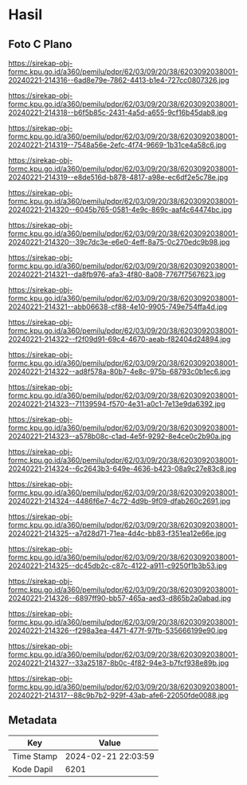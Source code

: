 # Hasil

## Foto C Plano

https://sirekap-obj-formc.kpu.go.id/a360/pemilu/pdpr/62/03/09/20/38/6203092038001-20240221-214316--6ad8e79e-7862-4413-b1e4-727cc0807326.jpg

https://sirekap-obj-formc.kpu.go.id/a360/pemilu/pdpr/62/03/09/20/38/6203092038001-20240221-214318--b6f5b85c-2431-4a5d-a655-9cf16b45dab8.jpg

https://sirekap-obj-formc.kpu.go.id/a360/pemilu/pdpr/62/03/09/20/38/6203092038001-20240221-214319--7548a56e-2efc-4f74-9669-1b31ce4a58c6.jpg

https://sirekap-obj-formc.kpu.go.id/a360/pemilu/pdpr/62/03/09/20/38/6203092038001-20240221-214319--e8de516d-b878-4817-a98e-ec6df2e5c78e.jpg

https://sirekap-obj-formc.kpu.go.id/a360/pemilu/pdpr/62/03/09/20/38/6203092038001-20240221-214320--6045b765-0581-4e9c-869c-aaf4c64474bc.jpg

https://sirekap-obj-formc.kpu.go.id/a360/pemilu/pdpr/62/03/09/20/38/6203092038001-20240221-214320--39c7dc3e-e6e0-4eff-8a75-0c270edc9b98.jpg

https://sirekap-obj-formc.kpu.go.id/a360/pemilu/pdpr/62/03/09/20/38/6203092038001-20240221-214321--da8fb976-afa3-4f80-8a08-7767f7567623.jpg

https://sirekap-obj-formc.kpu.go.id/a360/pemilu/pdpr/62/03/09/20/38/6203092038001-20240221-214321--abb06638-cf88-4e10-9905-749e754ffa4d.jpg

https://sirekap-obj-formc.kpu.go.id/a360/pemilu/pdpr/62/03/09/20/38/6203092038001-20240221-214322--f2f09d91-69c4-4670-aeab-f82404d24894.jpg

https://sirekap-obj-formc.kpu.go.id/a360/pemilu/pdpr/62/03/09/20/38/6203092038001-20240221-214322--ad8f578a-80b7-4e8c-975b-68793c0b1ec6.jpg

https://sirekap-obj-formc.kpu.go.id/a360/pemilu/pdpr/62/03/09/20/38/6203092038001-20240221-214323--71139594-f570-4e31-a0c1-7e13e9da6392.jpg

https://sirekap-obj-formc.kpu.go.id/a360/pemilu/pdpr/62/03/09/20/38/6203092038001-20240221-214323--a578b08c-c1ad-4e5f-9292-8e4ce0c2b90a.jpg

https://sirekap-obj-formc.kpu.go.id/a360/pemilu/pdpr/62/03/09/20/38/6203092038001-20240221-214324--6c2643b3-649e-4636-b423-08a9c27e83c8.jpg

https://sirekap-obj-formc.kpu.go.id/a360/pemilu/pdpr/62/03/09/20/38/6203092038001-20240221-214324--4486f6e7-4c72-4d9b-9f09-dfab260c2691.jpg

https://sirekap-obj-formc.kpu.go.id/a360/pemilu/pdpr/62/03/09/20/38/6203092038001-20240221-214325--a7d28d71-71ea-4d4c-bb83-f351ea12e66e.jpg

https://sirekap-obj-formc.kpu.go.id/a360/pemilu/pdpr/62/03/09/20/38/6203092038001-20240221-214325--dc45db2c-c87c-4122-a911-c9250f1b3b53.jpg

https://sirekap-obj-formc.kpu.go.id/a360/pemilu/pdpr/62/03/09/20/38/6203092038001-20240221-214326--6897ff90-bb57-465a-aed3-d865b2a0abad.jpg

https://sirekap-obj-formc.kpu.go.id/a360/pemilu/pdpr/62/03/09/20/38/6203092038001-20240221-214326--f298a3ea-4471-477f-97fb-535666199e90.jpg

https://sirekap-obj-formc.kpu.go.id/a360/pemilu/pdpr/62/03/09/20/38/6203092038001-20240221-214327--33a25187-8b0c-4f82-94e3-b7fcf938e89b.jpg

https://sirekap-obj-formc.kpu.go.id/a360/pemilu/pdpr/62/03/09/20/38/6203092038001-20240221-214317--88c9b7b2-929f-43ab-afe6-22050fde0088.jpg


## Metadata

| Key        | Value               |
| ---------- | ------------------- |
| Time Stamp | 2024-02-21 22:03:59 |
| Kode Dapil | 6201                |




